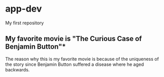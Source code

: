 # app-dev
My first repository
## My favorite movie is "The Curious Case of Benjamin Button"*
The reason why this is my favorite movie is because of the uniqueness of the story since Benjamin Button suffered a disease where he aged backwards.
